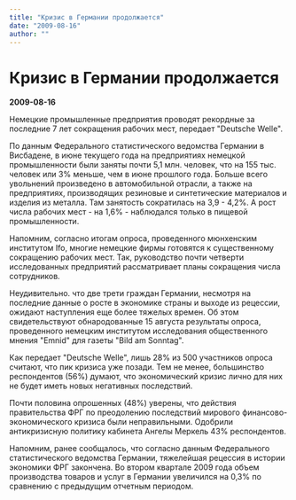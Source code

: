 ```yaml
---
title: "Кризис в Германии продолжается"
date: "2009-08-16"
author: ""
---
```


# Кризис в Германии продолжается

**2009-08-16** 

Немецкие промышленные предприятия проводят рекордные за последние 7 лет сокращения рабочих мест, передает "Deutsche Welle".

По данным Федерального статистического ведомства Германии в Висбадене, в июне текущего года на предприятиях немецкой промышленности были заняты почти 5,1 млн. человек, что на 155 тыс. человек или 3% меньше, чем в июне прошлого года. Больше всего увольнений произведено в автомобильной отрасли, а также на предприятиях, производящих резиновые и синтетические материалов и изделия из металла. Там занятость сократилась на 3,9 - 4,2%. А рост числа рабочих мест - на 1,6% - наблюдался только в пищевой промышленности.

Напомним, согласно итогам опроса, проведенного мюнхенским институтом Ifo, многие немецкие фирмы готовятся к существенному сокращению рабочих мест. Так, руководство почти четверти исследованных предприятий рассматривает планы сокращения числа сотрудников.

Неудивительно. что две трети граждан Германии, несмотря на последние данные о росте в экономике страны и выходе из рецессии, ожидают наступления еще более тяжелых времен. Об этом свидетельствуют обнародованные 15 августа результаты опроса, проведенного немецким институтом исследования общественного мнения "Emnid" для газеты "Bild am Sonntag".

Как передает "Deutsche Welle", лишь 28% из 500 участников опроса считают, что пик кризиса уже позади. Тем не менее, большинство респондентов (56%) думают, что экономический кризис лично для них не будет иметь новых негативных последствий.

Почти половина опрошенных (48%) уверены, что действия правительства ФРГ по преодолению последствий мирового финансово-экономического кризиса были неправильными. Одобрили антикризисную политику кабинета Ангелы Меркель 43% респондентов.

Напомним, ранее сообщалось, что согласно данным Федерального статистического ведомства Германии, тяжелейшая рецессия в истории экономики ФРГ закончена. Во втором квартале 2009 года объем производства товаров и услуг в Германии увеличился на 0,3% по сравнению с предыдущим отчетным периодом.